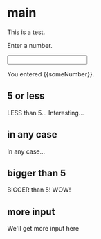 # main

This is a test.

Enter a number.

<input to="someNumber" as="number" />

You entered {{someNumber}}.

<if cond="someNumber > 5">
  <jump to="bigger than 5">
</if>

## 5 or less

LESS than 5... Interesting...

## in any case

In any case...

<jump to="more input">

## bigger than 5

BIGGER than 5! WOW!

<jump to="in any case">

## more input

We'll get more input here
